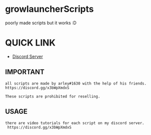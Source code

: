 # growlauncherScripts
poorly made scripts but it works :D

#   QUICK LINK
* [Discord Server](https://discord.gg/x3bWpXmdxS)

##  IMPORTANT
    all scripts are made by arley#1630 with the help of his friends.
    https://discord.gg/x3bWpXmdxS
    
    These scripts are prohibited for reselling.

## USAGE
    
    there are video tutorials for each script on my discord server.
     https://discord.gg/x3bWpXmdxS
        
